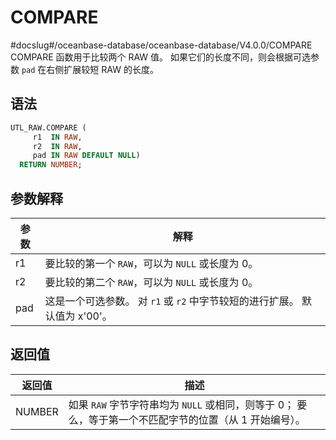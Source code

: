 COMPARE 
============================
#docslug#/oceanbase-database/oceanbase-database/V4.0.0/COMPARE
COMPARE 函数用于比较两个 RAW 值。 如果它们的长度不同，则会根据可选参数 `pad` 在右侧扩展较短 RAW 的长度。

语法 
-----------

```sql
UTL_RAW.COMPARE (
     r1  IN RAW,
     r2  IN RAW,
     pad IN RAW DEFAULT NULL) 
  RETURN NUMBER;
```



参数解释 
-------------



| **参数** |                     **解释**                      |
|--------|-------------------------------------------------|
| r1     | 要比较的第一个 `RAW`，可以为 `NULL` 或长度为 0。                    |
| r2     | 要比较的第二个 `RAW`，可以为 `NULL` 或长度为 0。                    |
| pad    | 这是一个可选参数。 对 `r1` 或 `r2` 中字节较短的进行扩展。 默认值为 x'00'。 |



返回值 
------------



| **返回值** |                           **描述**                           |
|---------|------------------------------------------------------------|
| NUMBER  | 如果 `RAW` 字节字符串均为 `NULL` 或相同，则等于 0； 要么，等于第一个不匹配字节的位置（从 1 开始编号）。 |



